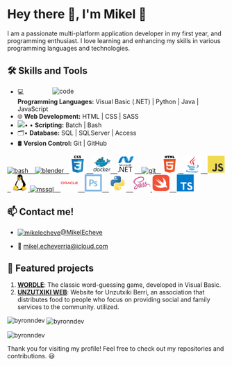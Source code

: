 # Hey there 👋, I'm Mikel 🚀

I am a passionate multi-platform application developer in my first year, and programming enthusiast. I love learning and enhancing my skills in various programming languages and technologies.

## 🛠️ Skills and Tools

<img src="https://camo.githubusercontent.com/40165a147c3dcea0fa1db780bb533fc5f98546ccfb9d5d05ddb2f429277f5348/68747470733a2f2f616e616c7974696373696e6469616d61672e636f6d2f77702d636f6e74656e742f75706c6f6164732f323031382f31322f646576656c6f7065722d6472696262626c652e676966" align="right" width="400" alt="code">

- 💻 **Programming Languages:** Visual Basic (.NET) | Python | Java | JavaScript
- 🌐 **Web Development:** HTML | CSS | SASS
- <image src="https://codingtroops.com/wp-content/uploads/2020/07/code-512.png" width=20 heigth=auto>• • **Scripting:** Batch | Bash
- 🗂️• **Database:** SQL | SQLServer | Access
- 🛢️ **Version Control:** Git | GitHub

<p align="left"> <a href="https://www.gnu.org/software/bash/" target="_blank" rel="noreferrer"> <img src="https://www.vectorlogo.zone/logos/gnu_bash/gnu_bash-icon.svg" alt="bash" width="40" height="40"/> </a> <a href="https://www.blender.org/" target="_blank" rel="noreferrer"> &nbsp;&nbsp; <img src="https://download.blender.org/branding/community/blender_community_badge_white.svg" alt="blender" width="40" height="40"/> </a> <a href="https://www.w3schools.com/css/" target="_blank" rel="noreferrer"> &nbsp;&nbsp;<img src="https://raw.githubusercontent.com/devicons/devicon/master/icons/css3/css3-original-wordmark.svg" alt="css3" width="40" height="40"/> </a> <a href="https://www.docker.com/" target="_blank" rel="noreferrer">&nbsp;&nbsp; <img src="https://raw.githubusercontent.com/devicons/devicon/master/icons/docker/docker-original-wordmark.svg" alt="docker" width="40" height="40"/> </a> <a href="https://dotnet.microsoft.com/" target="_blank" rel="noreferrer">&nbsp;&nbsp; <img src="https://raw.githubusercontent.com/devicons/devicon/master/icons/dot-net/dot-net-original-wordmark.svg" alt="dotnet" width="40" height="40"/> </a> <a href="https://git-scm.com/" target="_blank" rel="noreferrer">&nbsp;&nbsp; <img src="https://www.vectorlogo.zone/logos/git-scm/git-scm-icon.svg" alt="git" width="40" height="40"/> </a> <a href="https://www.w3.org/html/" target="_blank" rel="noreferrer"> &nbsp;&nbsp;<img src="https://raw.githubusercontent.com/devicons/devicon/master/icons/html5/html5-original-wordmark.svg" alt="html5" width="40" height="40"/> </a> <a href="https://www.java.com" target="_blank" rel="noreferrer"> &nbsp;&nbsp;<img src="https://raw.githubusercontent.com/devicons/devicon/master/icons/java/java-original.svg" alt="java" width="40" height="40"/> </a> <a href="https://developer.mozilla.org/en-US/docs/Web/JavaScript" target="_blank" rel="noreferrer">&nbsp;&nbsp; <img src="https://raw.githubusercontent.com/devicons/devicon/master/icons/javascript/javascript-original.svg" alt="javascript" width="40" height="40"/> </a> <a href="https://www.linux.org/" target="_blank" rel="noreferrer"> &nbsp;&nbsp;<img src="https://raw.githubusercontent.com/devicons/devicon/master/icons/linux/linux-original.svg" alt="linux" width="40" height="40"/> </a> <a href="https://www.microsoft.com/en-us/sql-server" target="_blank" rel="noreferrer"> <img src="https://www.svgrepo.com/show/303229/microsoft-sql-server-logo.svg" alt="mssql" width="40" height="40"/> </a> <a href="https://www.oracle.com/" target="_blank" rel="noreferrer">&nbsp;&nbsp; <img src="https://raw.githubusercontent.com/devicons/devicon/master/icons/oracle/oracle-original.svg" alt="oracle" width="40" height="40"/> </a> <a href="https://www.photoshop.com/en" target="_blank" rel="noreferrer">&nbsp;&nbsp; <img src="https://raw.githubusercontent.com/devicons/devicon/master/icons/photoshop/photoshop-line.svg" alt="photoshop" width="40" height="40"/> </a> <a href="https://www.python.org" target="_blank" rel="noreferrer">&nbsp;&nbsp; <img src="https://raw.githubusercontent.com/devicons/devicon/master/icons/python/python-original.svg" alt="python" width="40" height="40"/> </a> <a href="https://sass-lang.com" target="_blank" rel="noreferrer">&nbsp;&nbsp; <img src="https://raw.githubusercontent.com/devicons/devicon/master/icons/sass/sass-original.svg" alt="sass" width="40" height="40"/> </a> <a href="https://developer.apple.com/swift/" target="_blank" rel="noreferrer"> <img src="https://raw.githubusercontent.com/devicons/devicon/master/icons/swift/swift-original.svg" alt="swift" width="40" height="40"/> </a> <a href="https://www.typescriptlang.org/" target="_blank" rel="noreferrer">&nbsp;&nbsp; <img src="https://raw.githubusercontent.com/devicons/devicon/master/icons/typescript/typescript-original.svg" alt="typescript" width="40" height="40"/> </a> </p>

## 📫 Contact me!
- <p align="left"><a href="https://twitter.com/mikelecheve" target="blank"><img align="center" src="https://raw.githubusercontent.com/rahuldkjain/github-profile-readme-generator/master/src/images/icons/Social/twitter.svg" alt="mikelecheve" height="20" width="30" />@MikelEcheve</a>
</p>
  
- 📩 mikel.echeverria@icloud.com
  
## 🌟 Featured projects
1. **[WORDLE](https://github.com/byronnDev/Wordle)**: The classic word-guessing game, developed in Visual Basic.
2. **[UNZUTXIKI WEB](https://github.com/byronnDev/UNZUTXIKI)**: Website for Unzutxiki Berri, an association that distributes food to people who focus on providing social and family services to the community. utilized.
  
<p><img align="left" src="https://github-readme-stats.vercel.app/api/top-langs?username=byronndev&theme=dark&show_icons=true&locale=en&layout=compact" alt="byronndev" /></p>  
  
<p>&nbsp;<img align="center" src="https://github-readme-stats.vercel.app/api?username=byronndev&theme=dark&show_icons=true&locale=en" alt="byronndev" /></p>  
  
<p><img align="center" src="https://github-readme-streak-stats.herokuapp.com/?user=byronndev&theme=dark&show_icons=true&locale=en" alt="byronndev" /></p>
  
Thank you for visiting my profile! Feel free to check out my repositories and contributions. 😃

